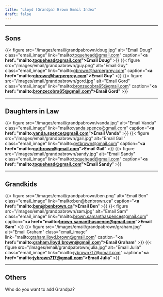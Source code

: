 ```yaml
---
title: "Lloyd (Grandpa) Brown Email Index"
draft: false
---
```

---

## Sons
{{< figure src="/images/email/grandpabrown/doug.jpg" alt="Email Doug" class="email_image" link="mailto:toquehead@gmail.com" caption="<b><a href=\"mailto:toquehead@gmail.com\">Email Doug</a></b>" >}}
{{< figure src="/images/email/grandpabrown/guy.png" alt="Email Guy" class="email_image" link="mailto:gbrown@harpergrey.com" caption="<b><a href=\"mailto:gbrown@harpergrey.com\">Email Guy</a></b>" >}}
{{< figure src="/images/email/grandpabrown/gord.jpg" alt="Email Gord" class="email_image" link="mailto:bronzecobra65@gmail.com" caption="<b><a href=\"mailto:bronzecobra65@gmail.com\">Email Gord</a></b>" >}}

---

## Daughters in Law
{{< figure src="/images/email/grandpabrown/vanda.jpg" alt="Email Vanda" class="email_image" link="mailto:vanda.spence@gmail.com" caption="<b><a href=\"mailto:vanda.spence@gmail.com\">Email Vanda</a></b>" >}}
{{< figure src="/images/email/grandpabrown/gail.jpg" alt="Email Gail" class="email_image" link="mailto:gytbrown@gmail.com" caption="<b><a href=\"mailto:gytbrown@gmail.com\">Email Gail</a></b>" >}}
{{< figure src="/images/email/grandpabrown/sandy.jpg" alt="Email Sandy" class="email_image" link="mailto:toquehead@gmail.com" caption="<b><a href=\"mailto:toquehead@gmail.com\">Email Sandy</a></b>" >}}

---

## Grandkids
{{< figure src="/images/email/grandpabrown/ben.png" alt="Email Ben" class="email_image" link="mailto:ben@benbrown.ca" caption="<b><a href=\"mailto:ben@benbrown.ca\">Email Ben</a></b>" >}}
{{< figure src="/images/email/grandpabrown/sam.jpg" alt="Email Sam" class="email_image" link="mailto:brown.samanthaspence@gmail.com" caption="<b><a href=\"mailto:brown.samanthaspence@gmail.com\">Email Sam</a></b>" >}}
{{< figure src="/images/email/grandpabrown/graham.jpg" alt="Email Graham" class="email_image" link="mailto:graham.lloyd.brown@gmail.com" caption="<b><a href=\"mailto:graham.lloyd.brown@gmail.com\">Email Graham</a></b>" >}}
{{< figure src="/images/email/grandpabrown/julia.jpg" alt="Email Julia" class="email_image" link="mailto:jybrown717@gmail.com" caption="<b><a href=\"mailto:jybrown717@gmail.com\">Email Julia</a></b>" >}}

---

## Others

Who do you want to add Grandpa?
